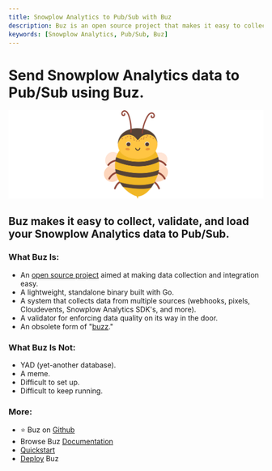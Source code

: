 ```yaml
---
title: Snowplow Analytics to Pub/Sub with Buz
description: Buz is an open source project that makes it easy to collect, validate, and load Snowplow Analytics data to Pub/Sub.
keywords: [Snowplow Analytics, Pub/Sub, Buz]
---
```


# Send Snowplow Analytics data to Pub/Sub using Buz.

![buzz](../../../static/img/buzz.png)


## Buz makes it easy to collect, validate, and load your Snowplow Analytics data to Pub/Sub.


### What Buz Is:

- An [open source project](https://github.com/silverton-io/buz) aimed at making data collection and integration easy.
- A lightweight, standalone binary built with Go.
- A system that collects data from multiple sources (webhooks, pixels, Cloudevents, Snowplow Analytics SDK's, and more).
- A validator for enforcing data quality on its way in the door.
- An obsolete form of "[buzz](https://www.merriam-webster.com/dictionary/buzz)."


### What Buz Is Not:

- YAD (yet-another database).
- A meme.
- Difficult to set up.
- Difficult to keep running.


### More:
- ⭐ Buz on [Github](https://github.com/silverton-io/buz)
- Browse Buz [Documentation](/)
- [Quickstart](/examples/quickstart)
- [Deploy](category/deploying-buz) Buz
